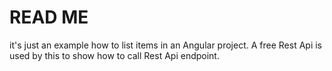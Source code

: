# READ ME

it's just an example how to list items in an Angular project. A free Rest Api is used by this to show how to call Rest Api endpoint.


